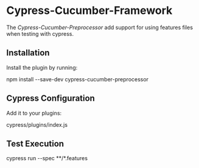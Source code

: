 # Cypress-Cucumber-Framework

The *Cypress-Cucumber-Preprocessor* add support for using features files when testing with cypress.

## Installation

Install the plugin by running:

npm install --save-dev cypress-cucumber-preprocessor

## Cypress Configuration
Add it to your plugins:

cypress/plugins/index.js

## Test Execution

cypress run --spec **/*.features

